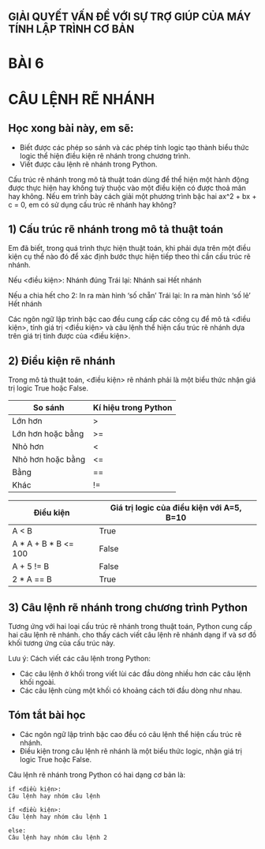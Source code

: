 ## GIẢI QUYẾT VẤN ĐỀ VỚI SỰ TRỢ GIÚP CỦA MÁY TÍNH LẬP TRÌNH CƠ BẢN

# BÀI 6
# CÂU LỆNH RẼ NHÁNH

## Học xong bài này, em sẽ:

- Biết được các phép so sánh và các phép tính logic tạo thành biểu thức logic thể hiện điều kiện rẽ nhánh trong chương trình.
- Viết được câu lệnh rẽ nhánh trong Python.

Cấu trúc rẽ nhánh trong mô tả thuật toán dùng để thể hiện một hành động được thực hiện hay không tuỳ thuộc vào một điều kiện có được thoả mãn hay không. Nếu em trình bày cách giải một phương trình bậc hai ax^2 + bx + c = 0, em có sử dụng cấu trúc rẽ nhánh hay không?

## 1) Cấu trúc rẽ nhánh trong mô tả thuật toán

Em đã biết, trong quá trình thực hiện thuật toán, khi phải dựa trên một điều kiện cụ thể nào đó để xác định bước thực hiện tiếp theo thì cần cấu trúc rẽ nhánh.

Nếu <điều kiện>:
    Nhánh đúng
Trái lại:
    Nhánh sai
Hết nhánh

Nếu a chia hết cho 2:
    In ra màn hình ‘số chẵn’
Trái lại:
    In ra màn hình ‘số lẻ’
Hết nhánh

Các ngôn ngữ lập trình bậc cao đều cung cấp các công cụ để mô tả <điều kiện>, tính giá trị <điều kiện> và câu lệnh thể hiện cấu trúc rẽ nhánh dựa trên giá trị tính được của <điều kiện>.

## 2) Điều kiện rẽ nhánh

Trong mô tả thuật toán, <điều kiện> rẽ nhánh phải là một biểu thức nhận giá trị logic True hoặc False.

| So sánh | Kí hiệu trong Python |
|---|---|
| Lớn hơn | > |
| Lớn hơn hoặc bằng | >= |
| Nhỏ hơn | < |
| Nhỏ hơn hoặc bằng | <= |
| Bằng | == |
| Khác | != |

| Điều kiện | Giá trị logic của điều kiện với A=5, B=10 |
|---|---|
| A < B | True |
| A * A + B * B <= 100 | False |
| A + 5 != B | False |
| 2 * A == B | True |

## 3) Câu lệnh rẽ nhánh trong chương trình Python

Tương ứng với hai loại cấu trúc rẽ nhánh trong thuật toán, Python cung cấp hai câu lệnh rẽ nhánh. cho thấy cách viết câu lệnh rẽ nhánh dạng if và sơ đồ khối tương ứng của cấu trúc này.

Lưu ý: Cách viết các câu lệnh trong Python:

- Các câu lệnh ở khối trong viết lùi các đầu dòng nhiều hơn các câu lệnh khối ngoài.
- Các câu lệnh cùng một khối có khoảng cách tới đầu dòng như nhau.

## Tóm tắt bài học

- Các ngôn ngữ lập trình bậc cao đều có câu lệnh thể hiện cấu trúc rẽ nhánh.
- Điều kiện trong câu lệnh rẽ nhánh là một biểu thức logic, nhận giá trị logic True hoặc False.

Câu lệnh rẽ nhánh trong Python có hai dạng cơ bản là:

    if <điều kiện>:
    Câu lệnh hay nhóm câu lệnh

    if <điều kiện>:
    Câu lệnh hay nhóm câu lệnh 1
    
    else:
    Câu lệnh hay nhóm câu lệnh 2
